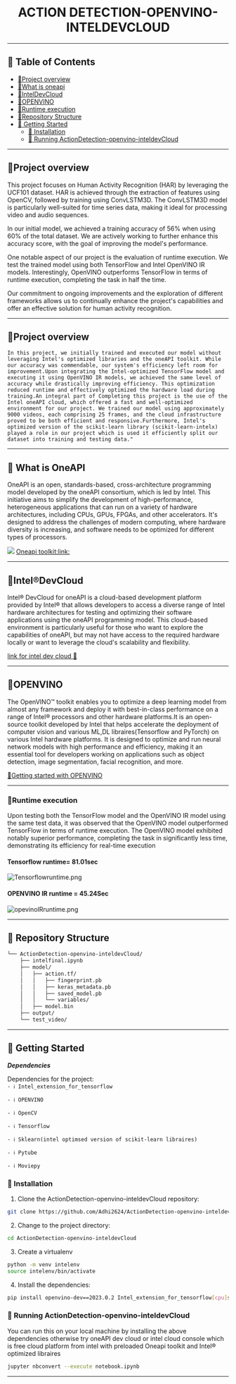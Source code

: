 <div align="center">
<h1 align="center">
<br>ACTION DETECTION-OPENVINO-INTELDEVCLOUD</h1>

</div>

---

## 📖 Table of Contents
- [📍Project overview](#-overview)
- [📍What is oneapi](#-features)
- [📍IntelDevCloud](#-inteldevCloud)
- [📍OPENVINO](#modules)
- [📍Runtime execution](#-Runtime-execution)
- [📍Repository Structure](#-repository-structure)
- [🚀 Getting Started](#-getting-started)
    - [🔧 Installation](#-installation)
    - [🤖 Running ActionDetection-openvino-inteldevCloud](#-running-ActionDetection-openvino-inteldevCloud)


---

## 📍Project overview

   This project focuses on Human Activity Recognition (HAR) by leveraging the UCF101 dataset. HAR is achieved through the extraction of features using OpenCV, followed by training using ConvLSTM3D. The ConvLSTM3D model is particularly well-suited for time series data, making it ideal for processing video and audio sequences.

In our initial model, we achieved a training accuracy of 56% when using 60% of the total dataset. We are actively working to further enhance this accuracy score, with the goal of improving the model's performance.

One notable aspect of our project is the evaluation of runtime execution. We test the trained model using both TensorFlow and Intel OpenVINO IR models. Interestingly, OpenVINO outperforms TensorFlow in terms of runtime execution, completing the task in half the time.

Our commitment to ongoing improvements and the exploration of different frameworks allows us to continually enhance the project's capabilities and offer an effective solution for human activity recognition.

---

## 📍Project overview
    In this project, we initially trained and executed our model without leveraging Intel's optimized libraries and the oneAPI toolkit. While our accuracy was commendable, our system's efficiency left room for improvement.Upon integrating the Intel-optimized TensorFlow model and executing it using OpenVINO IR models, we achieved the same level of accuracy while drastically improving efficiency. This optimization reduced runtime and effectively optimized the hardware load during training.An integral part of Completing this project is the use of the Intel oneAPI cloud, which offered a fast and well-optimized environment for our project. We trained our model using approximately 9000 videos, each comprising 25 frames, and the cloud infrastructure proved to be both efficient and responsive.Furthermore, Intel's optimized version of the scikit-learn library (scikit-learn-intelx) played a role in our project which is used it efficiently split our dataset into training and testing data." 
____
## 📍 What is OneAPI

   OneAPI is an open, standards-based, cross-architecture programming model developed by the oneAPI consortium, which is led by Intel. This initiative aims to simplify the development of high-performance, heterogeneous applications that can run on a variety of hardware architectures, including CPUs, GPUs, FPGAs, and other accelerators. It's designed to address the challenges of modern computing, where hardware diversity is increasing, and software needs to be optimized for different types of processors.

   <img src='https://www.intel.com/content/dam/developer/articles/technical/oneapi-what-is-it/f1-oneapi-specification-stack.png' />
<a href='https://www.intel.com/content/www/us/en/developer/tools/oneapi/toolkits.html'>Oneapi toolkit:link:</a>



---

## 📍Intel®DevCloud

Intel® DevCloud for oneAPI is a cloud-based development platform provided by Intel® that allows developers to access a diverse range of Intel hardware architectures for testing and optimizing their software applications using the oneAPI programming model. This cloud-based environment is particularly useful for those who want to explore the capabilities of oneAPI, but may not have access to the required hardware locally or want to leverage the cloud's scalability and flexibility.

<a href='https://consumer.intel.com/intelcorpb2c.onmicrosoft.com/B2C_1A_UnifiedLogin_SISU_CML_SAML/generic/login?entityId=www.intel.com&ui_locales=en'> link for intel dev cloud 🔗</a>

---


## 📍OPENVINO

The OpenVINO™ toolkit enables you to optimize a deep learning model from almost any framework and deploy it with best-in-class performance on a range of Intel® processors and other hardware platforms.It is an open-source toolkit developed by Intel that helps accelerate the deployment of computer vision and various ML,DL libraires(Tensorflow and PyTorch) on various Intel hardware platforms. It is designed to optimize and run neural network models with high performance and efficiency, making it an essential tool for developers working on applications such as object detection, image segmentation, facial recognition, and more.

<a href='https://docs.openvino.ai/2023.0/openvino_docs_install_guides_overview.html?ENVIRONMENT=DEV_TOOLS&OP_SYSTEM=WINDOWS&VERSION=v_2023_0_2&DISTRIBUTION=PIP'>🔗Getting started with OPENVINO</a>

---
### 📍Runtime execution

   Upon testing both the TensorFlow model and the OpenVINO IR model using the same test data, it was observed that the OpenVINO model outperformed TensorFlow in terms of runtime execution. The OpenVINO model exhibited notably superior performance, completing the task in significantly less time, demonstrating its efficiency for real-time execution

<h4>Tensorflow runtime= 81.01sec</h4>

<img src='https://drive.google.com/uc?export=view&id=1uO8T1vJbHx9n1_U3YXKHFBahq0qHuORF' alt='Tensorflowruntime.png'/>

<h4>OPENVINO IR runtime = 45.24Sec</h4>
<img src='https://drive.google.com/uc?export=view&id=1pFT8bcOLWCKLOrw5nq0bMk4ISoTfdVeT' alt='opevinoIRruntime.png'/>




---



## 📂 Repository Structure

```sh
└── ActionDetection-openvino-inteldevCloud/
    ├── intelfinal.ipynb
    ├── model/
    │   ├── action.tf/
    │   │   ├── fingerprint.pb
    │   │   ├── keras_metadata.pb
    │   │   ├── saved_model.pb
    │   │   └── variables/
    │   ├── model.bin
    ├── output/
    └── test_video/

```

---




## 🚀 Getting Started

***Dependencies***

Dependencies for the project:  
`- ℹ️ Intel_extension_for_tensorflow`

`- ℹ️ OPENVINO`

`- ℹ️ OpenCV`

`- ℹ️ Tensorflow`

`- ℹ️ Sklearn(intel optimsed version of scikit-learn libraires)`

`- ℹ️ Pytube`

`- ℹ️ Moviepy`

### 🔧 Installation

1. Clone the ActionDetection-openvino-inteldevCloud repository:
```sh
git clone https://github.com/Adhi2624/ActionDetection-openvino-inteldevCloud
```

2. Change to the project directory:
```sh
cd ActionDetection-openvino-inteldevCloud
```
3. Create a virtualenv
```sh
python -m venv intelenv
source intelenv/bin/activate
```


4. Install the dependencies:
```sh
pip install openvino-dev==2023.0.2 Intel_extension_for_tensorflow[cpu]scikit-learn-intelex opendatasets opencv-contrib-python Tensorflow==2.13 pytube moviepy
```

### 🤖 Running ActionDetection-openvino-inteldevCloud
You can run this on your local machine by installing the above dependencies otherwise try oneAPI dev cloud or intel cloud console which is free cloud platform from intel with preloaded Oneapi toolkit and Intel® optimized libraires
```sh
jupyter nbconvert --execute notebook.ipynb
```
---






